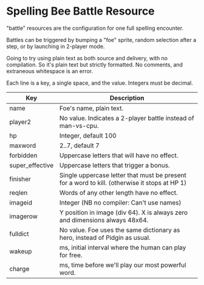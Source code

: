 # Spelling Bee Battle Resource

"battle" resources are the configuration for one full spelling encounter.

Battles can be triggered by bumping a "foe" sprite, random selection after a step, or by launching in 2-player mode.

Going to try using plain text as both source and delivery, with no compilation.
So it's plain text but strictly formatted. No comments, and extraneous whitespace is an error.

Each line is a key, a single space, and the value.
Integers must be decimal.

| Key             | Description |
|-----------------|-------------|
| name            | Foe's name, plain text. |
| player2         | No value. Indicates a 2-player battle instead of man-vs-cpu. |
| hp              | Integer, default 100 |
| maxword         | 2..7, default 7 |
| forbidden       | Uppercase letters that will have no effect. |
| super_effective | Uppercase letters that trigger a bonus. |
| finisher        | Single uppercase letter that must be present for a word to kill. (otherwise it stops at HP 1) |
| reqlen          | Words of any other length have no effect. |
| imageid         | Integer (NB no compiler: Can't use names) |
| imagerow        | Y position in image (div 64). X is always zero and dimensions always 48x64. |
| fulldict        | No value. Foe uses the same dictionary as hero, instead of Pidgin as usual. |
| wakeup          | ms, initial interval where the human can play for free. |
| charge          | ms, time before we'll play our most powerful word. |
